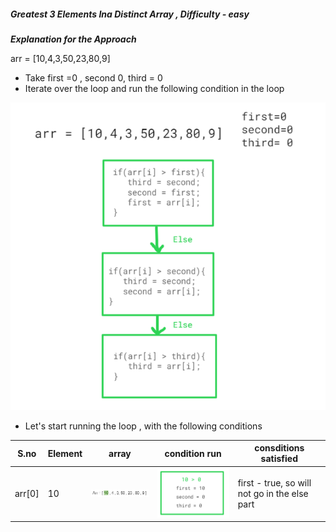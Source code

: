 ##### Greatest 3 Elements Ina Distinct Array , Difficulty - easy

***Explanation for the Approach***

arr = [10,4,3,50,23,80,9]

- Take first =0 , second 0, third = 0
- Iterate over the loop and run the following condition in the loop

![Alt text](image.png)

- Let's start running the loop , with the following conditions

S.no | Element | array | condition run | consditions satisfied
--- | --- | --- | --- |--- 
arr[0] | 10 | ![Alt text](image-1.png) | ![Alt text](image-2.png) | first -  true, so will not go in the else part
